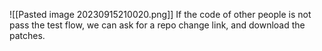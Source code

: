 ![[Pasted image 20230915210020.png]]
If the code of other people is not pass the test flow, we can ask for a repo change link, and download the patches.
